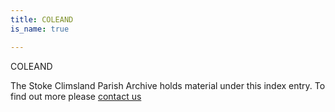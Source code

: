 ```yaml
---
title: COLEAND
is_name: true

---
```


COLEAND


The Stoke Climsland Parish Archive holds material under this index entry. To find out more please [contact us](/contact/)
